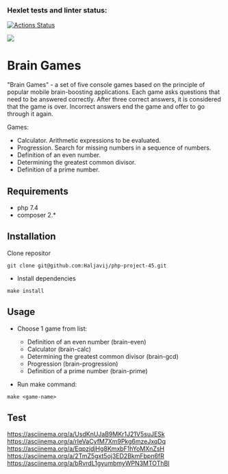 ### Hexlet tests and linter status:
[![Actions Status](https://github.com/Haljavij/php-project-45/actions/workflows/hexlet-check.yml/badge.svg)](https://github.com/Haljavij/php-project-45/actions)

<a href="https://codeclimate.com/github/Haljavij/php-project-45/maintainability"><img src="https://api.codeclimate.com/v1/badges/7eab17f17d78eea553bd/maintainability" /></a>

Brain Games
===========

"Brain Games" - a set of five console games based on the principle of popular mobile brain-boosting applications. Each game asks questions that need to be answered correctly. After three correct answers, it is considered that the game is over. Incorrect answers end the game and offer to go through it again.

Games:

-   Calculator. Arithmetic expressions to be evaluated.
-   Progression. Search for missing numbers in a sequence of numbers.
-   Definition of an even number.
-   Determining the greatest common divisor.
-   Definition of a prime number.

Requirements
--------------------------------------------------------------------
-   php 7.4
-   composer 2.*

Installation
--------------------------------------------------------------------

Clone repositor

```source-shell
git clone git@github.com:Haljavij/php-project-45.git
```

-   Install dependencies

```
make install

```

Usage
------------------------------------------------------

-   Choose 1 game from list:

    -   Definition of an even number (brain-even)
    -   Calculator (brain-calc)
    -   Determining the greatest common divisor (brain-gcd)
    -   Progression (brain-progression)
    -   Definition of a prime number (brain-prime)
-   Run make command:

```
make <game-name>
```
Test 
------------------------------------------------------

https://asciinema.org/a/UsdKnUJaB9MKr1J21V5suJESk
https://asciinema.org/a/rIeVaCyfM7Xm9Pkg6mzeJxqDq
https://asciinema.org/a/EqpzjdjHg8KmxbF1hYoMXnZsH
https://asciinema.org/a/2TmZ5gxt5oj3ED2BkmFbpn6fR
https://asciinema.org/a/bRvrdL1gyumbmyWPN3MTOThBl
